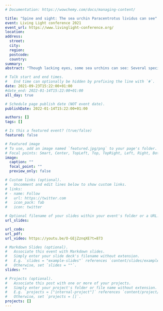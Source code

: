 ```yaml
---
# Documentation: https://wowchemy.com/docs/managing-content/

title: "Spine and sight: The sea urchin Paracentrotus lividus can see"
event: Living Light conference 2021
event_url: https://www.livinglight-conference.org/
location:
address:
  street:
  city:
  region:
  postcode:
  country:
summary:
abstract: "Though lacking eyes, some sea urchins can see: Several species exhibit resolving vision, as distinct from mere light detection. How and where light is captured and how this information is integrated to elicit visual behaviour remains a fascinating and challenging enigma for those studying vision and its evolution. The purple sea urchin *Paracentrotus lividus* is an important browser of the Northeastern Atlantic and Mediterranean, both ecologically and economically. We assessed the spatial resolution of this species in laboratory experiments using fifty individuals from the Bay of Naples. We carry out behavioural trials in which individuals are placed in a cylindrical arena (50 cm high and 91 cm in diameter) to determine if they orient towards a visual stimulus on the arena wall. This arena was submerged in seawater under diffuse downwelling light at daylight intensity. We adopt a novel stimulus whose reflectance around the azimuth is patterned according to a 1D 1st order Hermitian wavelet and is homogeneous in the vertical plane. This stimulus provides adjacent, symmetrical regions of light and dark relative to the background without discrete edges. We tested all individuals at five angular widths of stimulus, including a negative control of width 0° in the bright phase of diel entrainment. Animals oriented on clearing an obstacle and not to the negative control. *P. lividus* resolves a 45° stimulus or finer in these conditions. Vision of this acuity may suffice for tasks such as finding nearby shelters or more distant patches of habitat."

# Talk start and end times.
#   End time can optionally be hidden by prefixing the line with `#`.
date: 2021-09-23T15:22:00+01:00
#date_end: 2022-01-14T15:22:00+01:00
all_day: true

# Schedule page publish date (NOT event date).
publishDate: 2022-01-14T15:22:00+01:00

authors: []
tags: []

# Is this a featured event? (true/false)
featured: false

# Featured image
# To use, add an image named `featured.jpg/png` to your page's folder.
# Focal points: Smart, Center, TopLeft, Top, TopRight, Left, Right, BottomLeft, Bottom, BottomRight.
image:
  caption: ""
  focal_point: ""
  preview_only: false

# Custom links (optional).
#   Uncomment and edit lines below to show custom links.
# links:
# - name: Follow
#   url: https://twitter.com
#   icon_pack: fab
#   icon: twitter

# Optional filename of your slides within your event's folder or a URL.
url_slides:

url_code:
url_pdf:
url_video: https://youtu.be/O-GEjZznqXE?t=873

# Markdown Slides (optional).
#   Associate this event with Markdown slides.
#   Simply enter your slide deck's filename without extension.
#   E.g. `slides = "example-slides"` references `content/slides/example-slides.md`.
#   Otherwise, set `slides = ""`.
slides: ""

# Projects (optional).
#   Associate this post with one or more of your projects.
#   Simply enter your project's folder or file name without extension.
#   E.g. `projects = ["internal-project"]` references `content/project/deep-learning/index.md`.
#   Otherwise, set `projects = []`.
projects: []
---
```

